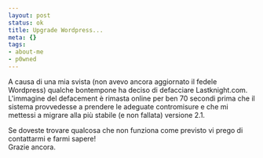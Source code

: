 ```yaml
--- 
layout: post
status: ok
title: Upgrade Wordpress...
meta: {}
tags: 
- about-me
- p0wned
---
```

A causa di una mia svista (non avevo ancora aggiornato il fedele Wordpress) qualche bontempone ha deciso di defacciare Lastknight.com.  
L'immagine del defacement è rimasta online per ben 70 secondi prima che il sistema provvedesse a prendere le adeguate contromisure e che mi mettessi a migrare alla più stabile (e non fallata) versione 2.1.  
  
Se doveste trovare qualcosa che non funziona come previsto vi prego di contattarmi e farmi sapere!  
Grazie ancora. 
